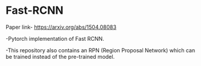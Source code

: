 # Fast-RCNN

Paper link- https://arxiv.org/abs/1504.08083

-Pytorch implementation of Fast RCNN. 

-This repository also contains an RPN (Region Proposal Network) which can be trained instead of the pre-trained model.
